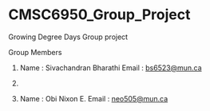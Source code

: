 # CMSC6950_Group_Project
Growing Degree Days Group project

Group Members
1. Name : Sivachandran Bharathi
   Email : bs6523@mun.ca
2.

5. Name : Obi Nixon E.
   Email : neo505@mun.ca  
